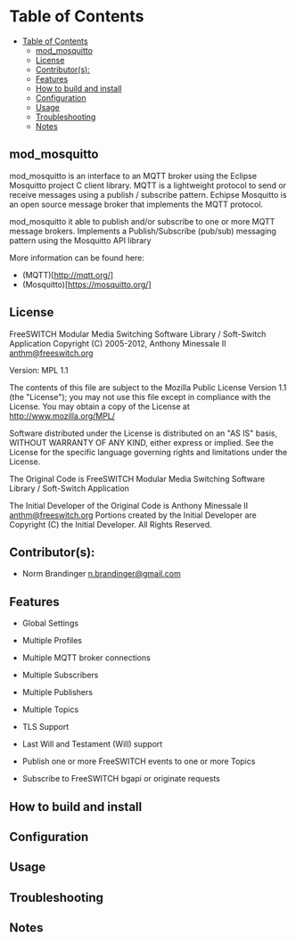 
# Table of Contents
- [Table of Contents](#table-of-contents)
  - [mod_mosquitto](#mod_mosquitto)
  - [License](#license)
  - [Contributor(s):](#contributors)
  - [Features](#features)
  - [How to build and install](#how-to-build-and-install)
  - [Configuration](#configuration)
  - [Usage](#usage)
  - [Troubleshooting](#troubleshooting)
  - [Notes](#notes)
## mod_mosquitto

mod_mosquitto is an interface to an MQTT broker using the Eclipse Mosquitto project C client library.  MQTT is a lightweight protocol to send or receive messages using a publish / subscribe pattern.  Echipse Mosquitto is an open source message broker that implements the MQTT protocol.

mod_mosquitto it able to publish and/or subscribe to one or more MQTT message brokers.
Implements a Publish/Subscribe (pub/sub) messaging pattern using the Mosquitto API library

More information can be found here:

* (MQTT)[http://mqtt.org/]
* (Mosquitto)[https://mosquitto.org/]

## License

FreeSWITCH Modular Media Switching Software Library / Soft-Switch Application
Copyright (C) 2005-2012, Anthony Minessale II <anthm@freeswitch.org>

Version: MPL 1.1

The contents of this file are subject to the Mozilla Public License Version 1.1 (the "License"); you may not use this file except in compliance with the License. You may obtain a copy of the License at http://www.mozilla.org/MPL/

Software distributed under the License is distributed on an "AS IS" basis, WITHOUT WARRANTY OF ANY KIND, either express or implied. See the License for the specific language governing rights and limitations under the License.

The Original Code is FreeSWITCH Modular Media Switching Software Library / Soft-Switch Application

The Initial Developer of the Original Code is Anthony Minessale II <anthm@freeswitch.org>
Portions created by the Initial Developer are Copyright (C) the Initial Developer. All Rights Reserved.

## Contributor(s):
* Norm Brandinger <n.brandinger@gmail.com>

## Features

* Global Settings
* Multiple Profiles
* Multiple MQTT broker connections
* Multiple Subscribers
* Multiple Publishers
* Multiple Topics
* TLS Support
* Last Will and Testament (Will) support

* Publish one or more FreeSWITCH events to one or more Topics
* Subscribe to FreeSWITCH bgapi or originate requests

## How to build and install
## Configuration
## Usage
## Troubleshooting
## Notes
 